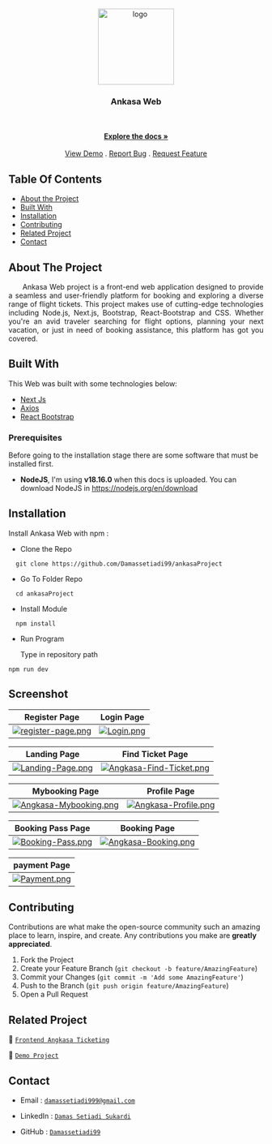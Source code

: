 <br/>
<p align="center">
  <a href="https://github.com/Damassetiadi99/ankasaProject">
    <img height="150" src="https://i.ibb.co/WFZVxPb/arkasa-logo.png" alt="logo" />
  </a>

  <h3 align="center">Ankasa Web</h3>

  <p align="center">
    <br/>
    <br/>
    <a href="https://https://github.com/Damassetiadi99/ankasaProject"><strong>Explore the docs »</strong></a>
    <br/>
    <br/>
    <a href="https://ankasa-project-ten.vercel.app/">View Demo</a>
    .
    <a href="mailto:damassetiadi999@gmail.com">Report Bug</a>
    .
    <a href="mailto:damassetiadi999@gmail.com">Request Feature</a>
  </p>
</p>

## Table Of Contents

- [About the Project](#about-the-project)
- [Built With](#built-with)
- [Installation](#installation)
- [Contributing](#contributing)
- [Related Project](#related-project)
- [Contact](#contact)

## About The Project

<p align="justify">
&nbsp;&nbsp;&nbsp;&nbsp;&nbsp;&nbsp;Ankasa Web project is a front-end web application designed to provide a seamless and user-friendly platform for booking and exploring a diverse range of flight tickets. This project makes use of cutting-edge technologies including Node.js, Next.js, Bootstrap, React-Bootstrap and CSS. Whether you're an avid traveler searching for flight options, planning your next vacation, or just in need of booking assistance, this platform has got you covered.</p>

## Built With

This Web was built with some technologies below:

- [Next Js](https://nextjs.org/)
- [Axios](https://www.npmjs.com/package/axios)
- [React Bootstrap](https://www.npmjs.com/package/react-bootstrap)

### Prerequisites

Before going to the installation stage there are some software that must be installed first.

- **NodeJS**, I'm using **v18.16.0** when this docs is uploaded. You can download NodeJS in https://nodejs.org/en/download

## Installation

Install Ankasa Web with npm :

- Clone the Repo

```
  git clone https://github.com/Damassetiadi99/ankasaProject
```

- Go To Folder Repo

```
  cd ankasaProject
```

- Install Module

```
  npm install
```

- Run Program

  Type in repository path

```
npm run dev
```

## Screenshot

| Register Page                                                                                                                  | Login Page                                                                                           |
| ------------------------------------------------------------------------------------------------------------------------------ | ---------------------------------------------------------------------------------------------------- |
| [![register-page.png](https://i.postimg.cc/h4Xb5wvc/register-page.png)](https://postimg.cc/HjCyJ6bh) | [![Login.png](https://res.cloudinary.com/dtqweiec5/image/upload/v1700590824/ankasa%20readme/login_page_dofuiv.png)](https://res.cloudinary.com/dtqweiec5/image/upload/v1700590824/ankasa%20readme/login_page_dofuiv.png) |

|                                                    Landing Page                                                    |                                                 Find Ticket Page                                                 |
| :----------------------------------------------------------------------------------------------------------------: | :--------------------------------------------------------------------------------------------------------------: |
| [![Landing-Page.png](https://res.cloudinary.com/dtqweiec5/image/upload/v1700591110/ankasa%20readme/landing_page_veoxta.png)](https://res.cloudinary.com/dtqweiec5/image/upload/v1700591110/ankasa%20readme/landing_page_veoxta.png) | [![Angkasa-Find-Ticket.png](https://res.cloudinary.com/dtqweiec5/image/upload/v1700591111/ankasa%20readme/find_ticket_page_ew5c1b.png)](https://res.cloudinary.com/dtqweiec5/image/upload/v1700591111/ankasa%20readme/find_ticket_page_ew5c1b.png) |

|                                                Mybooking Page                                                |                                               Profile Page                                               |
| :----------------------------------------------------------------------------------------------------------: | :------------------------------------------------------------------------------------------------------: |
| [![Angkasa-Mybooking.png](https://res.cloudinary.com/dtqweiec5/image/upload/v1700591108/ankasa%20readme/mybooking_page_fuptpm.png)](https://res.cloudinary.com/dtqweiec5/image/upload/v1700591108/ankasa%20readme/mybooking_page_fuptpm.png) | [![Angkasa-Profile.png](https://res.cloudinary.com/dtqweiec5/image/upload/v1700591109/ankasa%20readme/profile_page_nsmye3.png)](https://res.cloudinary.com/dtqweiec5/image/upload/v1700591109/ankasa%20readme/profile_page_nsmye3.png) |

|                                                  Booking Pass Page                                                  |                                               Booking Page                                               |
| :------------------------------------------------------------------------------------------------------------------: | :------------------------------------------------------------------------------------------------------: |
| [![Booking-Pass.png](https://res.cloudinary.com/dtqweiec5/image/upload/v1700591110/ankasa%20readme/booking_pass_page_moycth.png)](https://res.cloudinary.com/dtqweiec5/image/upload/v1700591110/ankasa%20readme/booking_pass_page_moycth.png) | [![Angkasa-Booking.png](https://res.cloudinary.com/dtqweiec5/image/upload/v1700591478/ankasa%20readme/booking_ticket_ulvgf0.png)](https://res.cloudinary.com/dtqweiec5/image/upload/v1700591478/ankasa%20readme/booking_ticket_ulvgf0.png) |

|                                                  payment Page                                                  | 
|:------------------------------------------------------------------------------------------------------------------: |
| [![Payment.png](https://res.cloudinary.com/dtqweiec5/image/upload/v1700591109/ankasa%20readme/payment_page_ckoqvx.png)](https://res.cloudinary.com/dtqweiec5/image/upload/v1700591109/ankasa%20readme/payment_page_ckoqvx.png) |

## Contributing

Contributions are what make the open-source community such an amazing place to learn, inspire, and create. Any contributions you make are **greatly appreciated**.

1. Fork the Project
2. Create your Feature Branch (`git checkout -b feature/AmazingFeature`)
3. Commit your Changes (`git commit -m 'Add some AmazingFeature'`)
4. Push to the Branch (`git push origin feature/AmazingFeature`)
5. Open a Pull Request

## Related Project

:rocket: [`Frontend Angkasa Ticketing`](https://github.com/Damassetiadi99/ankasaProject)

:rocket: [`Demo Project`](https://ankasa-project-ten.vercel.app/)

## Contact

- Email : [`damassetiadi999@gmail.com`](mailto:damassetiadi999@gmail.com)

- LinkedIn : [`Damas Setiadi Sukardi`](https://www.linkedin.com/in/damas-setiadi-sukardi/)

- GitHub : [`Damassetiadi99`](https://github.com/Damassetiadi99/)
